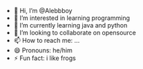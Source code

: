 - 👋 Hi, I’m @Alebbboy
- 👀 I’m interested in learning programming
- 🌱 I’m currently learning java and python
- 💞️ I’m looking to collaborate on opensource
- 📫 How to reach me: ...
- 😄 Pronouns: he/him
- ⚡ Fun fact: i like frogs

<!---
Alebbboy/Alebbboy is a ✨ special ✨ repository because its `README.md` (this file) appears on your GitHub profile.
You can click the Preview link to take a look at your changes.
--->
